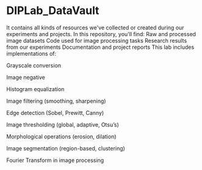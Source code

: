# DIPLab_DataVault
It contains all kinds of resources we've collected or created during our experiments and projects.  In this repository, you'll find:  Raw and processed image datasets  Code used for image processing tasks  Research results from our experiments  Documentation and project reports
This lab includes implementations of:

Grayscale conversion

Image negative

Histogram equalization

Image filtering (smoothing, sharpening)

Edge detection (Sobel, Prewitt, Canny)

Image thresholding (global, adaptive, Otsu’s)

Morphological operations (erosion, dilation)

Image segmentation (region-based, clustering)

Fourier Transform in image processing
